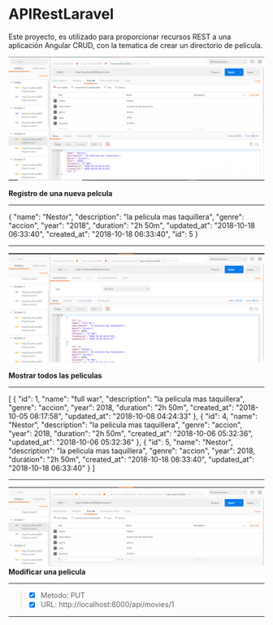 # APIRestLaravel
Este proyecto, es utilizado para proporcionar recursos REST a una aplicación Angular CRUD, con la tematica de crear un directorio de pelicula.

![imagen de entrada](https://github.com/DNimdis/APIRestLaravel/blob/master/public/img/imgWiki/Captura.PNG)

**Registro de una nueva pelcula**
***
{
    "name": "Nestor",
    "description": "la pelicula mas taquillera",
    "genre": "accion",
    "year": "2018",
    "duration": "2h 50m",
    "updated_at": "2018-10-18 06:33:40",
    "created_at": "2018-10-18 06:33:40",
    "id": 5
}
***

![Mostrar peliculas](https://github.com/DNimdis/APIRestLaravel/blob/master/public/img/imgWiki/Captura2.PNG)

**Mostrar todos las peliculas**
***
[
    {
        "id": 1,
        "name": "full war",
        "description": "la pelicula mas taquillera",
        "genre": "accion",
        "year": 2018,
        "duration": "2h 50m",
        "created_at": "2018-10-05 08:17:58",
        "updated_at": "2018-10-08 04:24:33"
    },
    {
        "id": 4,
        "name": "Nestor",
        "description": "la pelicula mas taquillera",
        "genre": "accion",
        "year": 2018,
        "duration": "2h 50m",
        "created_at": "2018-10-06 05:32:36",
        "updated_at": "2018-10-06 05:32:36"
    },
    {
        "id": 5,
        "name": "Nestor",
        "description": "la pelicula mas taquillera",
        "genre": "accion",
        "year": 2018,
        "duration": "2h 50m",
        "created_at": "2018-10-18 06:33:40",
        "updated_at": "2018-10-18 06:33:40"
    }
]
****

![Modificar Pelicula](https://github.com/DNimdis/APIRestLaravel/blob/master/public/img/imgWiki/Captura3.PNG)
**Modificar una pelicula**
***
> - [x] Metodo: PUT
> - [x] URL: http://localhost:8000/api/movies/1
***
